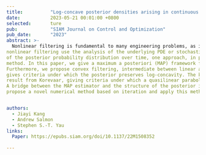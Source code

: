 ```yaml
---
title:          "Log-concave posterior densities arising in continuous filtering and a maximum a posteriori algorithm"
date:           2023-05-21 00:01:00 +0800
selected:       ture
pub:            "SIAM Journal on Control and Optimization"
pub_date:       "2023"
abstract: >-
  Nonlinear filtering is fundamental to many engineering problems, as it involves inferring the state of a system given complicated dynamics and noisy observations. Some approaches to
nonlinear filtering use the analysis of the underlying PDE or stochastic PDE governing the evolution
of the posterior probability distribution over time, one approach, in particular, being the Yau--Yau
method. In this paper, we give a maximum a posteriori (MAP) framework for the Yau--Yau method.
Furthermore, we propose convex filtering, intermediate between linear and nonlinear filtering, which
gives criteria under which the posterior preserves log-concavity. The key tool from the PDE is a
result from Korevaar, giving criteria under which a quasilinear parabolic PDE preserves convexity.
A bridge between the MAP estimator and the structure of the posterior is explained. Finally, we
propose a novel numerical method based on iteration and apply this method to a tracking problem.


authors:
  - Jiayi Kang
  - Andrew Salmon
  - Stephen S.-T. Yau
links:
  Paper: https://epubs.siam.org/doi/10.1137/22M1508352
  
---
```

